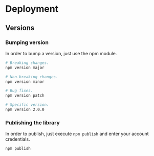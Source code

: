 # Deployment

## Versions

### Bumping version
In order to bump a version, just use the npm module.

~~~bash
# Breaking changes.
npm version major

# Non-breaking changes.
npm version minor

# Bug fixes.
npm version patch

# Specific version.
npm version 2.0.0
~~~

### Publishing the library
In order to publish, just execute `npm publish` and enter your account credentials.

~~~
npm publish
~~~
